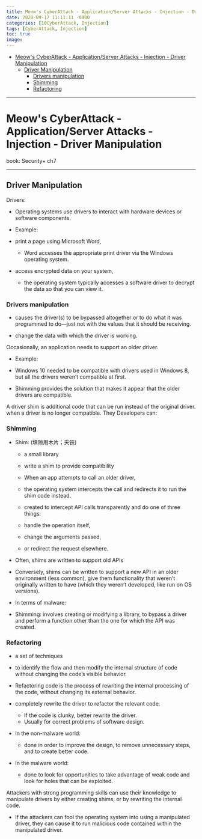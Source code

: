 ```yaml
---
title: Meow's CyberAttack - Application/Server Attacks - Injection - Driver Manipulation 
date: 2020-09-17 11:11:11 -0400
categories: [10CyberAttack, Injection]
tags: [CyberAttack, Injection]
toc: true
image:
---
```


- [Meow's CyberAttack - Application/Server Attacks - Injection - Driver Manipulation](#meows-cyberattack---applicationserver-attacks---injection---driver-manipulation)
  - [Driver Manipulation](#driver-manipulation)
    - [Drivers manipulation](#drivers-manipulation)
    - [Shimming](#shimming)
    - [Refactoring](#refactoring)

---

# Meow's CyberAttack - Application/Server Attacks - Injection - Driver Manipulation 

book: Security+ ch7
 
<font color=LightSlateBlue></font>
<font color=OrangeRed></font>

---

## Driver Manipulation 

Drivers:

- Operating systems use drivers to interact with hardware devices or software components. 

- Example:

- print a page using Microsoft Word, 
  - Word accesses the appropriate print driver via the Windows operating system. 

- access encrypted data on your system, 
  - the operating system typically accesses a software driver to decrypt the data so that you can view it.

### Drivers manipulation

- causes the driver(s) to be bypassed altogether or to do what it was programmed to do—just not with the values that it should be receiving. 

- change the data with which the driver is working. 



Occasionally, an application needs to support an older driver. 

- Example:

- Windows 10 needed to be compatible with drivers used in Windows 8, but all the drivers weren’t compatible at first. 

- Shimming provides the solution that makes it appear that the older drivers are compatible.


A driver shim is additional code that can be run instead of the original driver. 
when a driver is no longer compatible. They Developers can:

### Shimming 

- Shim: (填隙用木片；夹铁)
  - a small library
  - write a shim to provide compatibility
  - When an app attempts to call an older driver, 
  - the operating system intercepts the call and redirects it to run the shim code instead. 

  - created to intercept API calls transparently and do one of three things: 
  - handle the operation itself, 
  - change the arguments passed, 
  - or redirect the request elsewhere. 

- Often, shims are written to support old APIs 

- Conversely, shims can be written to support a new API in an older environment (less common), give them functionality that weren’t originally written to have (which they weren’t developed, like run on OS versions). 

- In terms of malware:

- Shimming: involves creating or modifying a library, to bypass a driver and perform a function other than the one for which the API was created.


### Refactoring 

- a set of techniques

- to identify the flow and then modify the internal structure of code without changing the code’s visible behavior. 

- Refactoring code is the process of rewriting the internal processing of the code, without changing its external behavior.

- completely rewrite the driver to refactor the relevant code. 
  - If the code is clunky, better rewrite the driver.
  - Usually for correct problems of software design.


- In the non-malware world:
  - done in order to improve the design, to remove unnecessary steps, and to create better code. 

- In the malware world:
  - done to look for opportunities to take advantage of weak code and look for holes that can be exploited.


Attackers with strong programming skills can use their knowledge to manipulate drivers by either creating shims, or by rewriting the internal code. 

- If the attackers can fool the operating system into using a manipulated driver, they can cause it to run malicious code contained within the manipulated driver.

